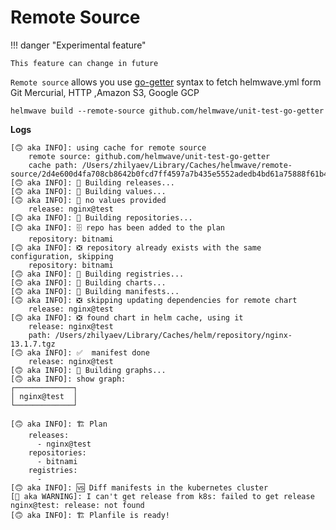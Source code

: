 # Remote Source

!!! danger "Experimental feature"

    This feature can change in future

`Remote source` allows you use [go-getter](https://github.com/hashicorp/go-getter) syntax to fetch helmwave.yml form Git Mercurial, HTTP ,Amazon S3, Google GCP 



```shell
helmwave build --remote-source github.com/helmwave/unit-test-go-getter
```

**Logs**

```
[🙃 aka INFO]: using cache for remote source
	remote source: github.com/helmwave/unit-test-go-getter
	cache path: /Users/zhilyaev/Library/Caches/helmwave/remote-source/2d4e600d4fa708cb8642b0fcd7ff4597a7b435e5552adedb4bd61a75888f61b4
[🙃 aka INFO]: 🔨 Building releases...
[🙃 aka INFO]: 🔨 Building values...
[🙃 aka INFO]: 🔨 no values provided
	release: nginx@test
[🙃 aka INFO]: 🔨 Building repositories...
[🙃 aka INFO]: 🗄 repo has been added to the plan
	repository: bitnami
[🙃 aka INFO]: ❎ repository already exists with the same configuration, skipping
	repository: bitnami
[🙃 aka INFO]: 🔨 Building registries...
[🙃 aka INFO]: 🔨 Building charts...
[🙃 aka INFO]: 🔨 Building manifests...
[🙃 aka INFO]: ❎ skipping updating dependencies for remote chart
	release: nginx@test
[🙃 aka INFO]: ❎ found chart in helm cache, using it
	release: nginx@test
	path: /Users/zhilyaev/Library/Caches/helm/repository/nginx-13.1.7.tgz
[🙃 aka INFO]: ✅  manifest done
	release: nginx@test
[🙃 aka INFO]: 🔨 Building graphs...
[🙃 aka INFO]: show graph:
┌─────────────┐
│ nginx@test  │
└─────────────┘

[🙃 aka INFO]: 🏗 Plan
	releases:
	  - nginx@test
	repositories:
	  - bitnami
	registries:
	  -
[🙃 aka INFO]: 🆚 Diff manifests in the kubernetes cluster
[🙈 aka WARNING]: I can't get release from k8s: failed to get release nginx@test: release: not found
[🙃 aka INFO]: 🏗 Planfile is ready!

```
